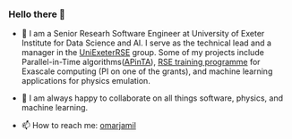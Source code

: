 ### Hello there 👋

- 🔭 I am a Senior Researh Software Engineer at University of Exeter Institute for Data Science and AI. I serve as the technical lead and a manager in the  [UniExeterRSE](https://github.com/UniExeterRSE) group. Some of my projects include Parallel-in-Time algorithms([APinTA](https://github.com/UniExeterRSE/APinTA)), [RSE training programme](https://excalibur.ac.uk/projects/rse-training-algorithms/) for Exascale computing (PI on one of the grants), and machine learning applications for physics emulation.
<!-- 🌱 I am currently trying to learn... -->
- 👯 I am always happy to collaborate on all things software, physics, and machine learning.
<!-- 🤔 I’m looking for help with ... -->
<!-- 💬 Ask me about ... -->
- 📫 How to reach me: [omarjamil](https://omarjamil.com)
<!-- 😄 Pronouns: ... -->
<!-- ⚡ Fun fact: ... -->

